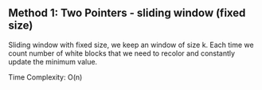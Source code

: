 ## Method 1: Two Pointers - sliding window (fixed size)

Sliding window with fixed size, we keep an window of size k. Each time we count number of white blocks that we need to recolor and constantly update the minimum value.

Time Complexity: O(n)
